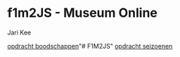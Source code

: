 # f1m2JS - Museum Online

Jari Kee

[opdracht boodschappen]( http://33975.hosts1.ma-cloud.nl/f1m2js/les2/)"# F1M2JS" 
[opdracht seizoenen](http://33975.hosts1.ma-cloud.nl/f1m2js/les4/)
